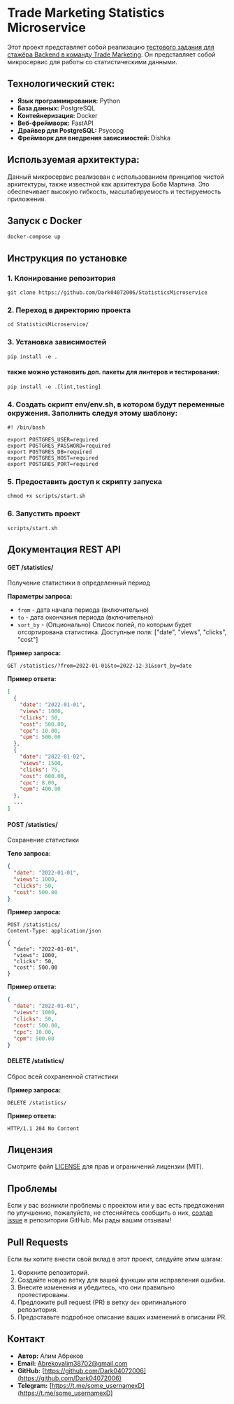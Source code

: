 # Trade Marketing Statistics Microservice

Этот проект представляет собой реализацию [тестового задания для стажёра Backend в команду Trade Marketing](https://github.com/Dark04072006/StatisticsMicroservice/blob/main/assets/ТЗ.md). Он представляет собой микросервис для работы со статистическими данными.

## Технологический стек:

- **Язык программирования:** Python
- **База данных:** PostgreSQL
- **Контейнеризация:** Docker
- **Веб-фреймворк:** FastAPI
- **Драйвер для PostgreSQL:** Psycopg
- **Фреймворк для внедрения зависимостей:** Dishka

## Используемая архитектура:

Данный микросервис реализован с использованием принципов чистой архитектуры, также известной как архитектура Боба Мартина. Это обеспечивает высокую гибкость, масштабируемость и тестируемость приложения.

## Запуск с Docker
``` shell
docker-compose up
```

## Инструкция по установке

### 1. Клонирование репозитория
``` shell
git clone https://github.com/Dark04072006/StatisticsMicroservice
```

### 2. Переход в директорию проекта
``` shell
cd StatisticsMicroservice/
```

### 3. Установка зависимостей
``` shell
pip install -e .
```

#### также можно установить доп. пакеты для линтеров и тестирования:

``` shell
pip install -e .[lint,testing]
```

### 4. Создать скрипт env/env.sh, в котором будут переменные окружения. Заполнить следуя этому шаблону:

``` shell
#! /bin/bash

export POSTGRES_USER=required
export POSTGRES_PASSWORD=required
export POSTGRES_DB=required
export POSTGRES_HOST=required
export POSTGRES_PORT=required
```

### 5. Предоставить доступ к скрипту запуска
``` shell
chmod +x scripts/start.sh
```

### 6. Запустить проект
``` shell
scripts/start.sh
```

## Документация REST API

#### GET /statistics/

Получение статистики в определенный период

**Параметры запроса:**

- `from` - дата начала периода (включительно)
- `to` - дата окончания периода (включительно)
- `sort_by` - (Опционально) Список полей, по которым будет отсортирована статистика. Доступные поля: ["date", "views", "clicks", "cost"]

**Пример запроса:**

``` http
GET /statistics/?from=2022-01-01&to=2022-12-31&sort_by=date
```

**Пример ответа:**

``` json
[
  {
    "date": "2022-01-01",
    "views": 1000,
    "clicks": 50,
    "cost": 500.00,
    "cpc": 10.00,
    "cpm": 500.00
  },
  {
    "date": "2022-01-02",
    "views": 1500,
    "clicks": 75,
    "cost": 600.00,
    "cpc": 8.00,
    "cpm": 400.00
  },
  ...
]
```

#### POST /statistics/

Сохранение статистики

**Тело запроса:**

``` json
{
  "date": "2022-01-01",
  "views": 1000,
  "clicks": 50,
  "cost": 500.00
}
```

**Пример запроса:**

``` http
POST /statistics/
Content-Type: application/json

{
  "date": "2022-01-01",
  "views": 1000,
  "clicks": 50,
  "cost": 500.00
}
```

**Пример ответа:**

``` json
{
  "date": "2022-01-01",
  "views": 1000,
  "clicks": 50,
  "cost": 500.00,
  "cpc": 10.00,
  "cpm": 500.00
}
```

#### DELETE /statistics/

Сброс всей сохраненной статистики

**Пример запроса:**

``` http
DELETE /statistics/
```

**Пример ответа:**

``` http
HTTP/1.1 204 No Content
```

## Лицензия

Смотрите файл [LICENSE](https://github.com/Dark04072006/StatisticsMicroservice/blob/main/LICENSE.md) для прав и ограничений лицензии (MIT).

## Проблемы

Если у вас возникли проблемы с проектом или у вас есть предложения по улучшению, пожалуйста, не стесняйтесь сообщить о них, [создав issue](https://github.com/Dark04072006/StatisticsMicroservice/issues) в репозитории GitHub. Мы рады вашим отзывам!

## Pull Requests

Если вы хотите внести свой вклад в этот проект, следуйте этим шагам:

1. Форкните репозиторий.
2. Создайте новую ветку для вашей функции или исправления ошибки.
3. Внесите изменения и убедитесь, что они правильно протестированы.
4. Предложите pull request (PR) в ветку `dev` оригинального репозитория.
5. Предоставьте подробное описание ваших изменений в описании PR.

## Контакт

- **Автор:** Алим Абреков
- **Email:** Abrekovalim38702@gmail.com
- **GitHub:** [https://github.com/Dark04072006](https://github.com/Dark04072006)
- **Telegram:** [https://t.me/some_usernamexD](https://t.me/some_usernamexD)
